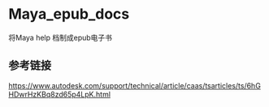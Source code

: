 # Maya_epub_docs

将Maya help 档制成epub电子书


## 参考链接

<https://www.autodesk.com/support/technical/article/caas/tsarticles/ts/6hGHDwrHzKBq8zd65p4LpK.html>
